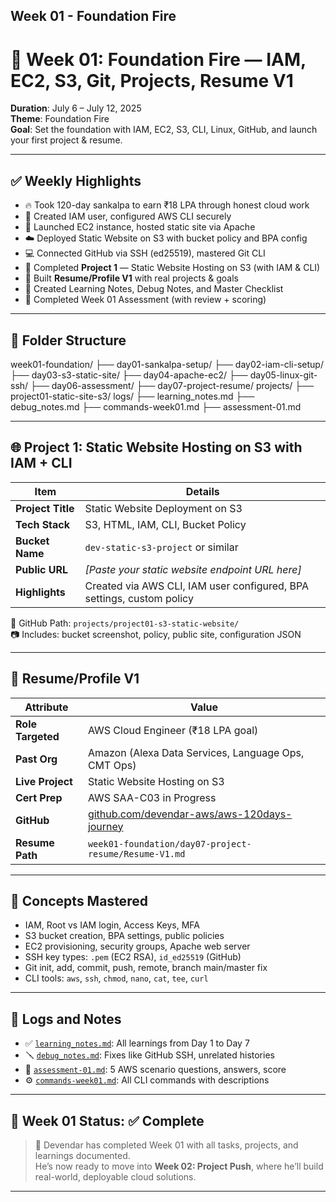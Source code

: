 ## Week 01 - Foundation Fire 

# 📅 Week 01: Foundation Fire — IAM, EC2, S3, Git, Projects, Resume V1

**Duration**: July 6 – July 12, 2025  
**Theme**: Foundation Fire  
**Goal**: Set the foundation with IAM, EC2, S3, CLI, Linux, GitHub, and launch your first project & resume.

---

## ✅ Weekly Highlights

- 🔥 Took 120-day sankalpa to earn ₹18 LPA through honest cloud work
- 🔐 Created IAM user, configured AWS CLI securely
- 🧱 Launched EC2 instance, hosted static site via Apache
- ☁️ Deployed Static Website on S3 with bucket policy and BPA config
- 💻 Connected GitHub via SSH (ed25519), mastered Git CLI
- 📝 Completed **Project 1** — Static Website Hosting on S3 (with IAM & CLI)
- 📄 Built **Resume/Profile V1** with real projects & goals
- 🧠 Created Learning Notes, Debug Notes, and Master Checklist
- 🧪 Completed Week 01 Assessment (with review + scoring)

---

## 📁 Folder Structure

week01-foundation/
├── day01-sankalpa-setup/
├── day02-iam-cli-setup/
├── day03-s3-static-site/
├── day04-apache-ec2/
├── day05-linux-git-ssh/
├── day06-assessment/
├── day07-project-resume/
projects/
├── project01-static-site-s3/
logs/
├── learning_notes.md
├── debug_notes.md
├── commands-week01.md
├── assessment-01.md


---

## 🌐 Project 1: Static Website Hosting on S3 with IAM + CLI

| Item               | Details                                                                 |
|--------------------|-------------------------------------------------------------------------|
| **Project Title**   | Static Website Deployment on S3                                         |
| **Tech Stack**      | S3, HTML, IAM, CLI, Bucket Policy                                       |
| **Bucket Name**     | `dev-static-s3-project` or similar                                      |
| **Public URL**      | _[Paste your static website endpoint URL here]_                         |
| **Highlights**      | Created via AWS CLI, IAM user configured, BPA settings, custom policy  |

📁 GitHub Path: `projects/project01-s3-static-website/`  
📷 Includes: bucket screenshot, policy, public site, configuration JSON

---

## 📄 Resume/Profile V1

| Attribute         | Value                                                                 |
|------------------|-----------------------------------------------------------------------|
| **Role Targeted** | AWS Cloud Engineer (₹18 LPA goal)                                     |
| **Past Org**      | Amazon (Alexa Data Services, Language Ops, CMT Ops)                  |
| **Live Project**  | Static Website Hosting on S3                                          |
| **Cert Prep**     | AWS SAA-C03 in Progress                                               |
| **GitHub**        | [github.com/devendar-aws/aws-120days-journey](https://github.com/devendar-aws/aws-120days-journey) |
| **Resume Path**   | `week01-foundation/day07-project-resume/Resume-V1.md`                 |

---

## 🧠 Concepts Mastered

- IAM, Root vs IAM login, Access Keys, MFA
- S3 bucket creation, BPA settings, public policies
- EC2 provisioning, security groups, Apache web server
- SSH key types: `.pem` (EC2 RSA), `id_ed25519` (GitHub)
- Git init, add, commit, push, remote, branch main/master fix
- CLI tools: `aws`, `ssh`, `chmod`, `nano`, `cat`, `tee`, `curl`

---

## 📘 Logs and Notes

- ✅ [`learning_notes.md`](./learning_notes.md): All learnings from Day 1 to Day 7
- 🪛 [`debug_notes.md`](./debug_notes.md): Fixes like GitHub SSH, unrelated histories
- 📄 [`assessment-01.md`](./assessments/assessment-01.md): 5 AWS scenario questions, answers, score
- ⚙️ [`commands-week01.md`](./commands/commands-week01.md): All CLI commands with descriptions

---

## 🏁 Week 01 Status: ✅ Complete

> 🚀 Devendar has completed Week 01 with all tasks, projects, and learnings documented.  
> He’s now ready to move into **Week 02: Project Push**, where he’ll build real-world, deployable cloud solutions.

---

